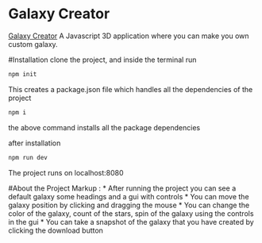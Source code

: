 # Galaxy Creator
[Galaxy Creator](https://aasimalikhan.github.io/Galaxy-Creator-H-/)
A Javascript 3D application where you can make you own custom galaxy.

#Installation
clone the project, and inside the terminal run
```bash
npm init
```
This creates a package.json file which handles all the dependencies of the project
```bash
npm i
```
the above command installs all the package dependencies

after installation 
```bash
npm run dev
```
The project runs on localhost:8080

#About the Project
 Markup : * After running the project you can see a default galaxy some headings and a gui with controls
          * You can move the galaxy position by clicking and dragging the mouse 
          * You can change the color of the galaxy, count of the stars, spin of the galaxy using the controls in the gui
          * You can take a snapshot of the galaxy that you have created by clicking the download button
